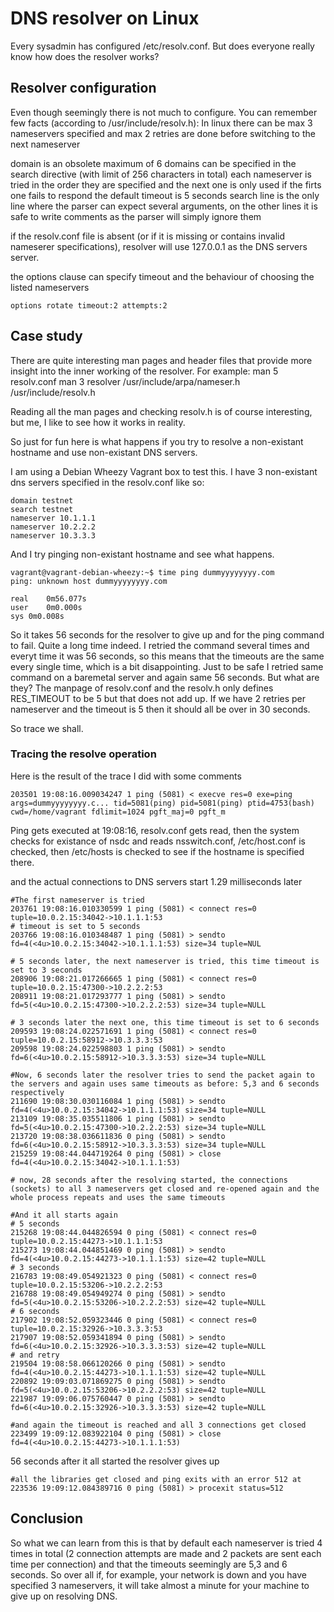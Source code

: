 # DNS resolver on Linux
Every sysadmin has configured /etc/resolv.conf. 
But does everyone really know how does the resolver works?

## Resolver configuration
Even though seemingly there is not much to configure. 
You can remember few facts (according to /usr/include/resolv.h):
In linux there can be max 3 nameservers specified
and max 2 retries are done before switching to the next nameserver

domain is an obsolete
maximum of 6 domains can be specified in the search directive (with limit of 256 characters in total)
each nameserver is tried in the order they are specified and the next one is only used if the firts one fails to respond
the default timeout is 5 seconds
search line is the only line where the parser can expect several arguments, on the other lines it is safe to write comments as the parser will simply ignore them

if the resolv.conf file is absent (or if it is missing or contains invalid nameserer specifications), resolver will use 127.0.0.1 as the DNS servers server.

the options clause can specify timeout and the behaviour of choosing the listed nameservers

```options rotate timeout:2 attempts:2```

## Case study
There are quite interesting man pages and header files that provide more insight into the inner working of the resolver. For example:
man 5 resolv.conf
man 3 resolver
/usr/include/arpa/nameser.h
/usr/include/resolv.h

Reading all the man pages and checking resolv.h is of course interesting, but me, I like to see how it works in reality.

So just for fun here is what happens if you try to resolve a non-existant hostname and use non-existant DNS servers.

I am using a Debian Wheezy Vagrant box to test this.
I have 3 non-existant dns servers specified in the resolv.conf like so:
```
domain testnet
search testnet
nameserver 10.1.1.1
nameserver 10.2.2.2
nameserver 10.3.3.3
```
And I try pinging non-existant hostname and see what happens.
```
vagrant@vagrant-debian-wheezy:~$ time ping dummyyyyyyyy.com
ping: unknown host dummyyyyyyyy.com

real	0m56.077s
user	0m0.000s
sys	0m0.008s
```
So it takes 56 seconds for the resolver to give up and for the ping command to fail. Quite a long time indeed.
I retried the command several times and everyt time it was 56 seconds, so this means that the timeouts are the same every single time, which is a bit disappointing. Just to be safe I retried same command on a baremetal server and again same 56 seconds. 
But what are they? The manpage of resolv.conf and the resolv.h only defines RES_TIMEOUT to be 5 but that does not add up. If we have 2 retries per nameserver and the timeout is 5 then it should all be over in 30 seconds.

So trace we shall.

### Tracing the resolve operation
Here is the result of the trace I did with some comments

```
203501 19:08:16.009034247 1 ping (5081) < execve res=0 exe=ping args=dummyyyyyyyy.c... tid=5081(ping) pid=5081(ping) ptid=4753(bash) cwd=/home/vagrant fdlimit=1024 pgft_maj=0 pgft_m
```

Ping gets executed at  19:08:16, resolv.conf gets read, then the system checks for existance of nsdc and reads nsswitch.conf, /etc/host.conf is checked, then /etc/hosts is checked to see if the hostname is specified there.

and the actual connections to DNS servers start 1.29 milliseconds later

```
#The first nameserver is tried 
203761 19:08:16.010330599 1 ping (5081) < connect res=0 tuple=10.0.2.15:34042->10.1.1.1:53
# timeout is set to 5 seconds
203766 19:08:16.010348487 1 ping (5081) > sendto fd=4(<4u>10.0.2.15:34042->10.1.1.1:53) size=34 tuple=NUL

# 5 seconds later, the next nameserver is tried, this time timeout is set to 3 seconds
208906 19:08:21.017266665 1 ping (5081) < connect res=0 tuple=10.0.2.15:47300->10.2.2.2:53
208911 19:08:21.017293777 1 ping (5081) > sendto fd=5(<4u>10.0.2.15:47300->10.2.2.2:53) size=34 tuple=NULL

# 3 seconds later the next one, this time timeout is set to 6 seconds
209593 19:08:24.022571691 1 ping (5081) < connect res=0 tuple=10.0.2.15:58912->10.3.3.3:53
209598 19:08:24.022598803 1 ping (5081) > sendto fd=6(<4u>10.0.2.15:58912->10.3.3.3:53) size=34 tuple=NULL

#Now, 6 seconds later the resolver tries to send the packet again to the servers and again uses same timeouts as before: 5,3 and 6 seconds respectively
211690 19:08:30.030116084 1 ping (5081) > sendto fd=4(<4u>10.0.2.15:34042->10.1.1.1:53) size=34 tuple=NULL
213109 19:08:35.035511806 1 ping (5081) > sendto fd=5(<4u>10.0.2.15:47300->10.2.2.2:53) size=34 tuple=NULL
213720 19:08:38.036611836 0 ping (5081) > sendto fd=6(<4u>10.0.2.15:58912->10.3.3.3:53) size=34 tuple=NULL
215259 19:08:44.044719264 0 ping (5081) > close fd=4(<4u>10.0.2.15:34042->10.1.1.1:53)

# now, 28 seconds after the resolving started, the connections (sockets) to all 3 nameservers get closed and re-opened again and the whole process repeats and uses the same timeouts

#And it all starts again
# 5 seconds
215268 19:08:44.044826594 0 ping (5081) < connect res=0 tuple=10.0.2.15:44273->10.1.1.1:53
215273 19:08:44.044851469 0 ping (5081) > sendto fd=4(<4u>10.0.2.15:44273->10.1.1.1:53) size=42 tuple=NULL
# 3 seconds
216783 19:08:49.054921323 0 ping (5081) < connect res=0 tuple=10.0.2.15:53206->10.2.2.2:53
216788 19:08:49.054949274 0 ping (5081) > sendto fd=5(<4u>10.0.2.15:53206->10.2.2.2:53) size=42 tuple=NULL
# 6 seconds
217902 19:08:52.059323446 0 ping (5081) < connect res=0 tuple=10.0.2.15:32926->10.3.3.3:53
217907 19:08:52.059341894 0 ping (5081) > sendto fd=6(<4u>10.0.2.15:32926->10.3.3.3:53) size=42 tuple=NULL
# and retry
219504 19:08:58.066120266 0 ping (5081) > sendto fd=4(<4u>10.0.2.15:44273->10.1.1.1:53) size=42 tuple=NULL
220892 19:09:03.071869275 0 ping (5081) > sendto fd=5(<4u>10.0.2.15:53206->10.2.2.2:53) size=42 tuple=NULL
221987 19:09:06.075760447 0 ping (5081) > sendto fd=6(<4u>10.0.2.15:32926->10.3.3.3:53) size=42 tuple=NULL

#and again the timeout is reached and all 3 connections get closed
223499 19:09:12.083922104 0 ping (5081) > close fd=4(<4u>10.0.2.15:44273->10.1.1.1:53)
```

56 seconds after it all started the resolver gives up
```
#all the libraries get closed and ping exits with an error 512 at 
223536 19:09:12.084389716 0 ping (5081) > procexit status=512
```

## Conclusion
So what we can learn from this is that by default each nameserver is tried 4 times in total (2 connection attempts are made and 2 packets are sent each time per connection) and that the timeouts seemingly are 5,3 and 6 seconds. 
So over all if, for example, your network is down and you have specified 3 nameservers, it will take almost a minute for your machine to give up on resolving DNS.


